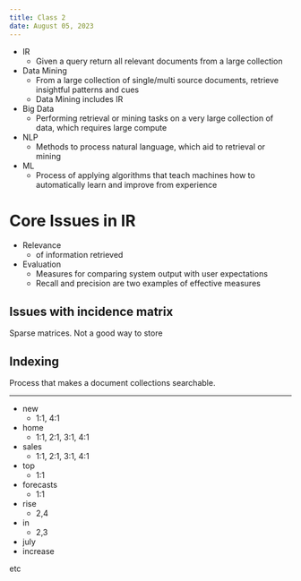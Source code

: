 ```yaml
---
title: Class 2
date: August 05, 2023
---
```


- IR
    - Given a query return all relevant documents from a large collection
- Data Mining
    - From a large collection of single/multi source documents, retrieve insightful patterns and cues
    - Data Mining includes IR
- Big Data
    - Performing retrieval or mining tasks on a very large collection of data, which requires large compute
- NLP
    - Methods to process natural language, which aid to retrieval or mining
- ML
    - Process of applying algorithms that teach machines how to automatically learn and improve from experience

# Core Issues in IR

- Relevance 
    - of information retrieved
- Evaluation
    - Measures for comparing system output with user expectations 
    - Recall and precision are two examples of effective measures

## Issues with incidence matrix

Sparse matrices. Not a good way to store

## Indexing

Process that makes a document collections searchable.



---

- new
    - 1:1, 4:1 
- home
    - 1:1, 2:1, 3:1, 4:1
- sales
    - 1:1, 2:1, 3:1, 4:1
- top
    - 1:1
- forecasts
    - 1:1
- rise
    - 2,4
- in 
    - 2,3
- july
- increase

etc


